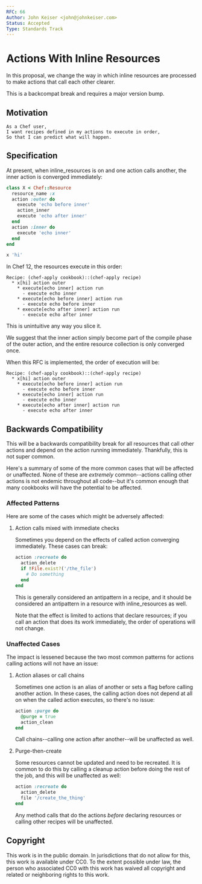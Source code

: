 ```yaml
---
RFC: 66
Author: John Keiser <john@johnkeiser.com>
Status: Accepted
Type: Standards Track
---
```


# Actions With Inline Resources

In this proposal, we change the way in which inline resources are processed
to make actions that call each other clearer.

This is a backcompat break and requires a major version bump.

## Motivation

    As a Chef user,
    I want recipes defined in my actions to execute in order,
    So that I can predict what will happen.

## Specification

At present, when inline_resources is on and one action calls another,
the inner action is converged immediately:

```ruby
class X < Chef::Resource
  resource_name :x
  action :outer do
    execute 'echo before inner'
    action_inner
    execute 'echo after inner'
  end
  action :inner do
    execute 'echo inner'
  end
end

x 'hi'
```

In Chef 12, the resources execute in this order:

```
Recipe: (chef-apply cookbook)::(chef-apply recipe)
  * x[hi] action outer
    * execute[echo inner] action run
      - execute echo inner
    * execute[echo before inner] action run
      - execute echo before inner
    * execute[echo after inner] action run
      - execute echo after inner
```

This is unintuitive any way you slice it.

We suggest that the inner action simply become part of the compile phase of the outer action, and the entire resource collection is only converged once.

When this RFC is implemented, the order of execution will be:

```
Recipe: (chef-apply cookbook)::(chef-apply recipe)
  * x[hi] action outer
    * execute[echo before inner] action run
      - execute echo before inner
    * execute[echo inner] action run
      - execute echo inner
    * execute[echo after inner] action run
      - execute echo after inner
```

## Backwards Compatibility

This will be a backwards compatibility break for all resources that call other
actions and depend on the action running immediately. Thankfully, this is not
super common.

Here's a summary of some of the more common cases that will be affected or
unaffected. None of these are *extremely* common--actions calling other actions
is not endemic throughout all code--but it's common enough that many cookbooks
will have the potential to be affected.

### Affected Patterns

Here are some of the cases which might be adversely affected:

1. Action calls mixed with immediate checks

   Sometimes you depend on the effects of called action converging immediately.
   These cases can break:

   ```ruby
   action :recreate do
     action_delete
     if !File.exist?('/the_file')
       # Do something
     end
   end
   ```

   This is generally considered an antipattern in a recipe, and it should be
   considered an antipattern in a resource with inline_resources as well.

   Note that the effect is limited to actions that declare resources; if you
   call an action that does its work immediately, the order of operations will
   not change.

### Unaffected Cases

The impact is lessened because the two most common patterns for actions calling actions will not have an issue:

1. Action aliases or call chains

   Sometimes one action is an alias of another or sets a flag before calling
   another action. In these cases, the calling action does not depend at all
   on when the called action executes, so there's no issue:

   ```ruby
   action :purge do
     @purge = true
     action_clean
   end
   ```

   Call chains--calling one action after another--will be unaffected as well.

2. Purge-then-create

   Some resources cannot be updated and need to be recreated. It is common to
   do this by calling a cleanup action before doing the rest of the job, and
   this will be unaffected as well:

   ```ruby
   action :recreate do
     action_delete
     file '/create_the_thing'
   end
   ```

   Any method calls that do the actions *before* declaring resources or calling
   other recipes will be unaffected.

## Copyright

This work is in the public domain. In jurisdictions that do not allow for this,
this work is available under CC0. To the extent possible under law, the person
who associated CC0 with this work has waived all copyright and related or
neighboring rights to this work.
